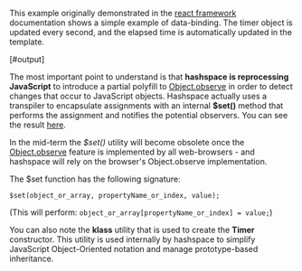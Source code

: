 
This example originally demonstrated in the [react framework][react] documentation shows a simple example of data-binding. The timer object is updated every second, and the elapsed time is automatically updated in the template.

[#output]

The most important point to understand is that **hashspace is reprocessing JavaScript** to introduce a partial polyfill to [Object.observe][objobserve] in order to detect changes that occur to JavaScript objects. Hashspace actually uses a transpiler to encapsulate assignments with an internal **$set()** method that performs the assignment and notifies the potential observers. You can see the result [here][timer.hsp].

In the mid-term the *$set()* utility will become obsolete once the [Object.observe][objobserve] feature is implemented by all web-browsers - and hashspace will rely on the browser's Object.observe implementation.

The $set function has the following signature:
	
	$set(object_or_array, propertyName_or_index, value);

(This will perform:  `object_or_array[propertyName_or_index] = value;`)

You can also note the **klass** utility that is used to create the **Timer** constructor. This utility is used internally by hashspace to simplify JavaScript Object-Oriented notation and manage prototype-based inheritance.

[react]: http://facebook.github.io/react/
[objobserve]: http://www.youtube.com/watch?v=VO--VXFJnmE
[timer.hsp]: /samples/timer/timer.hsp